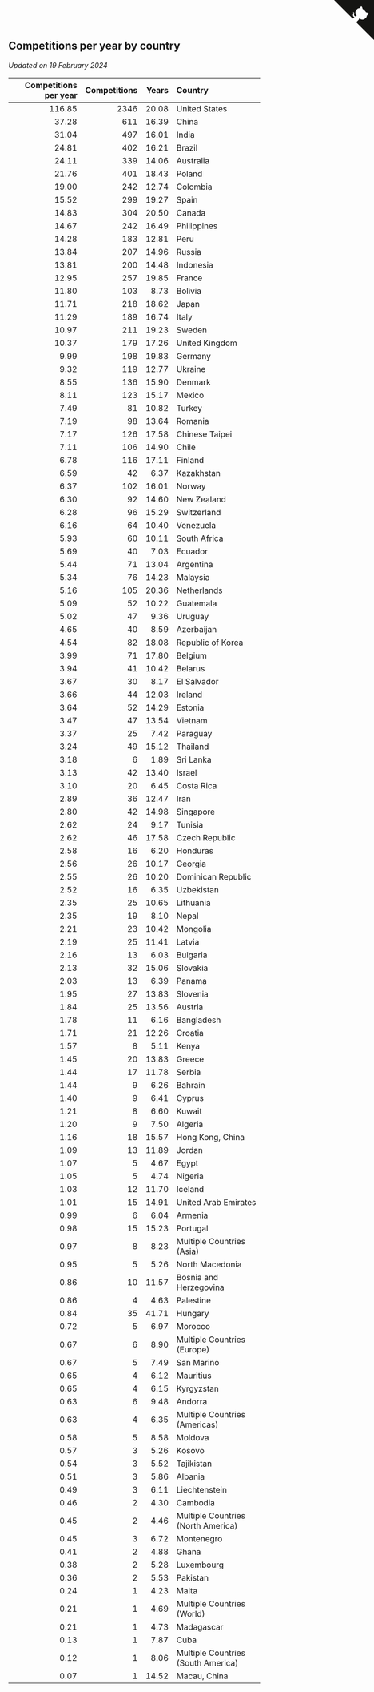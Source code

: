 ## Competitions per year by country

*Updated on 19 February 2024*

| Competitions per year | Competitions | Years | Country |
| ---: | ---: | ---: | :--- |
| 116.85 | 2346 | 20.08 | United States |
| 37.28 | 611 | 16.39 | China |
| 31.04 | 497 | 16.01 | India |
| 24.81 | 402 | 16.21 | Brazil |
| 24.11 | 339 | 14.06 | Australia |
| 21.76 | 401 | 18.43 | Poland |
| 19.00 | 242 | 12.74 | Colombia |
| 15.52 | 299 | 19.27 | Spain |
| 14.83 | 304 | 20.50 | Canada |
| 14.67 | 242 | 16.49 | Philippines |
| 14.28 | 183 | 12.81 | Peru |
| 13.84 | 207 | 14.96 | Russia |
| 13.81 | 200 | 14.48 | Indonesia |
| 12.95 | 257 | 19.85 | France |
| 11.80 | 103 | 8.73 | Bolivia |
| 11.71 | 218 | 18.62 | Japan |
| 11.29 | 189 | 16.74 | Italy |
| 10.97 | 211 | 19.23 | Sweden |
| 10.37 | 179 | 17.26 | United Kingdom |
| 9.99 | 198 | 19.83 | Germany |
| 9.32 | 119 | 12.77 | Ukraine |
| 8.55 | 136 | 15.90 | Denmark |
| 8.11 | 123 | 15.17 | Mexico |
| 7.49 | 81 | 10.82 | Turkey |
| 7.19 | 98 | 13.64 | Romania |
| 7.17 | 126 | 17.58 | Chinese Taipei |
| 7.11 | 106 | 14.90 | Chile |
| 6.78 | 116 | 17.11 | Finland |
| 6.59 | 42 | 6.37 | Kazakhstan |
| 6.37 | 102 | 16.01 | Norway |
| 6.30 | 92 | 14.60 | New Zealand |
| 6.28 | 96 | 15.29 | Switzerland |
| 6.16 | 64 | 10.40 | Venezuela |
| 5.93 | 60 | 10.11 | South Africa |
| 5.69 | 40 | 7.03 | Ecuador |
| 5.44 | 71 | 13.04 | Argentina |
| 5.34 | 76 | 14.23 | Malaysia |
| 5.16 | 105 | 20.36 | Netherlands |
| 5.09 | 52 | 10.22 | Guatemala |
| 5.02 | 47 | 9.36 | Uruguay |
| 4.65 | 40 | 8.59 | Azerbaijan |
| 4.54 | 82 | 18.08 | Republic of Korea |
| 3.99 | 71 | 17.80 | Belgium |
| 3.94 | 41 | 10.42 | Belarus |
| 3.67 | 30 | 8.17 | El Salvador |
| 3.66 | 44 | 12.03 | Ireland |
| 3.64 | 52 | 14.29 | Estonia |
| 3.47 | 47 | 13.54 | Vietnam |
| 3.37 | 25 | 7.42 | Paraguay |
| 3.24 | 49 | 15.12 | Thailand |
| 3.18 | 6 | 1.89 | Sri Lanka |
| 3.13 | 42 | 13.40 | Israel |
| 3.10 | 20 | 6.45 | Costa Rica |
| 2.89 | 36 | 12.47 | Iran |
| 2.80 | 42 | 14.98 | Singapore |
| 2.62 | 24 | 9.17 | Tunisia |
| 2.62 | 46 | 17.58 | Czech Republic |
| 2.58 | 16 | 6.20 | Honduras |
| 2.56 | 26 | 10.17 | Georgia |
| 2.55 | 26 | 10.20 | Dominican Republic |
| 2.52 | 16 | 6.35 | Uzbekistan |
| 2.35 | 25 | 10.65 | Lithuania |
| 2.35 | 19 | 8.10 | Nepal |
| 2.21 | 23 | 10.42 | Mongolia |
| 2.19 | 25 | 11.41 | Latvia |
| 2.16 | 13 | 6.03 | Bulgaria |
| 2.13 | 32 | 15.06 | Slovakia |
| 2.03 | 13 | 6.39 | Panama |
| 1.95 | 27 | 13.83 | Slovenia |
| 1.84 | 25 | 13.56 | Austria |
| 1.78 | 11 | 6.16 | Bangladesh |
| 1.71 | 21 | 12.26 | Croatia |
| 1.57 | 8 | 5.11 | Kenya |
| 1.45 | 20 | 13.83 | Greece |
| 1.44 | 17 | 11.78 | Serbia |
| 1.44 | 9 | 6.26 | Bahrain |
| 1.40 | 9 | 6.41 | Cyprus |
| 1.21 | 8 | 6.60 | Kuwait |
| 1.20 | 9 | 7.50 | Algeria |
| 1.16 | 18 | 15.57 | Hong Kong, China |
| 1.09 | 13 | 11.89 | Jordan |
| 1.07 | 5 | 4.67 | Egypt |
| 1.05 | 5 | 4.74 | Nigeria |
| 1.03 | 12 | 11.70 | Iceland |
| 1.01 | 15 | 14.91 | United Arab Emirates |
| 0.99 | 6 | 6.04 | Armenia |
| 0.98 | 15 | 15.23 | Portugal |
| 0.97 | 8 | 8.23 | Multiple Countries (Asia) |
| 0.95 | 5 | 5.26 | North Macedonia |
| 0.86 | 10 | 11.57 | Bosnia and Herzegovina |
| 0.86 | 4 | 4.63 | Palestine |
| 0.84 | 35 | 41.71 | Hungary |
| 0.72 | 5 | 6.97 | Morocco |
| 0.67 | 6 | 8.90 | Multiple Countries (Europe) |
| 0.67 | 5 | 7.49 | San Marino |
| 0.65 | 4 | 6.12 | Mauritius |
| 0.65 | 4 | 6.15 | Kyrgyzstan |
| 0.63 | 6 | 9.48 | Andorra |
| 0.63 | 4 | 6.35 | Multiple Countries (Americas) |
| 0.58 | 5 | 8.58 | Moldova |
| 0.57 | 3 | 5.26 | Kosovo |
| 0.54 | 3 | 5.52 | Tajikistan |
| 0.51 | 3 | 5.86 | Albania |
| 0.49 | 3 | 6.11 | Liechtenstein |
| 0.46 | 2 | 4.30 | Cambodia |
| 0.45 | 2 | 4.46 | Multiple Countries (North America) |
| 0.45 | 3 | 6.72 | Montenegro |
| 0.41 | 2 | 4.88 | Ghana |
| 0.38 | 2 | 5.28 | Luxembourg |
| 0.36 | 2 | 5.53 | Pakistan |
| 0.24 | 1 | 4.23 | Malta |
| 0.21 | 1 | 4.69 | Multiple Countries (World) |
| 0.21 | 1 | 4.73 | Madagascar |
| 0.13 | 1 | 7.87 | Cuba |
| 0.12 | 1 | 8.06 | Multiple Countries (South America) |
| 0.07 | 1 | 14.52 | Macau, China |


<a href="https://github.com/jonatanklosko/wca_statistics" class="github-corner" aria-label="View source on Github"><svg width="80" height="80" viewBox="0 0 250 250" style="fill:#151513; color:#fff; position: absolute; top: 0; border: 0; right: 0;" aria-hidden="true"><path d="M0,0 L115,115 L130,115 L142,142 L250,250 L250,0 Z"></path><path d="M128.3,109.0 C113.8,99.7 119.0,89.6 119.0,89.6 C122.0,82.7 120.5,78.6 120.5,78.6 C119.2,72.0 123.4,76.3 123.4,76.3 C127.3,80.9 125.5,87.3 125.5,87.3 C122.9,97.6 130.6,101.9 134.4,103.2" fill="currentColor" style="transform-origin: 130px 106px;" class="octo-arm"></path><path d="M115.0,115.0 C114.9,115.1 118.7,116.5 119.8,115.4 L133.7,101.6 C136.9,99.2 139.9,98.4 142.2,98.6 C133.8,88.0 127.5,74.4 143.8,58.0 C148.5,53.4 154.0,51.2 159.7,51.0 C160.3,49.4 163.2,43.6 171.4,40.1 C171.4,40.1 176.1,42.5 178.8,56.2 C183.1,58.6 187.2,61.8 190.9,65.4 C194.5,69.0 197.7,73.2 200.1,77.6 C213.8,80.2 216.3,84.9 216.3,84.9 C212.7,93.1 206.9,96.0 205.4,96.6 C205.1,102.4 203.0,107.8 198.3,112.5 C181.9,128.9 168.3,122.5 157.7,114.1 C157.9,116.9 156.7,120.9 152.7,124.9 L141.0,136.5 C139.8,137.7 141.6,141.9 141.8,141.8 Z" fill="currentColor" class="octo-body"></path></svg></a><style>.github-corner:hover .octo-arm{animation:octocat-wave 560ms ease-in-out}@keyframes octocat-wave{0%,100%{transform:rotate(0)}20%,60%{transform:rotate(-25deg)}40%,80%{transform:rotate(10deg)}}@media (max-width:500px){.github-corner:hover .octo-arm{animation:none}.github-corner .octo-arm{animation:octocat-wave 560ms ease-in-out}}</style>
